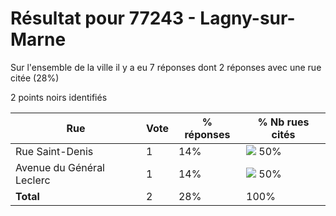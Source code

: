 # Résultat pour 77243 - Lagny-sur-Marne

Sur l'ensemble de la ville il y a eu 7 réponses dont 2 réponses avec une rue citée (28%)

2 points noirs identifiés

| Rue | Vote | % réponses | % Nb rues cités|
|-----|------|------------|----------------|
| Rue Saint-Denis | 1 | 14% | <img src="../../img/bar_50.gif" />&nbsp;50%|
| Avenue du Général Leclerc | 1 | 14% | <img src="../../img/bar_50.gif" />&nbsp;50%|
| **Total** | 2 | 28% | 100%|
